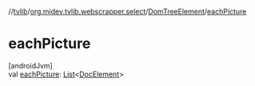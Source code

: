 //[tvlib](../../../index.md)/[org.mjdev.tvlib.webscrapper.select](../index.md)/[DomTreeElement](index.md)/[eachPicture](each-picture.md)

# eachPicture

[androidJvm]\
val [eachPicture](each-picture.md): [List](https://kotlinlang.org/api/latest/jvm/stdlib/kotlin.collections/-list/index.html)&lt;[DocElement](../-doc-element/index.md)&gt;
